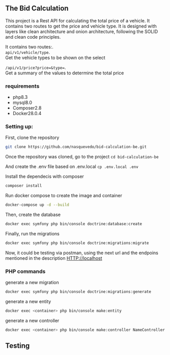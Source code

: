 ## The Bid Calculation

This project is a Rest API for calculating the total price of a vehicle. It contains two routes to get the price and vehicle type. It is designed with layers like clean architecture and onion architecture, following the SOLID and clean code principles.

It contains two routes:.\
`` api/v1/vehicle/type ``.\
Get the vehicle types to be shown on the select

``/api/v1/price?price=&type=``.\
Get a summary of the values to determine the total price

### requirements
- php8.3
- mysql8.0
- Composer2.8
- Docker28.0.4 

### Setting up:

First, clone the repository

```sh
git clone https://github.com/nasquevedo/bid-calculation-be.git
```

Once the repository was cloned, go to the project ```cd bid-calculation-be``` 

And create the .env file based on .env.local ```cp .env.local .env```

Install the dependecis with composer

```sh
composer install
```

Run docker compose to create the image and container

```sh
docker-compose up -d --build
```

Then, create the database

```sh
docker exec symfony php bin/console doctrine:database:create
```

Finally, run the migrations

```sh
docker exec symfony php bin/console doctrine:migrations:migrate
```

Now, it could be testing via postman, using the next url and the endpoins mentioned in the description
[HTTP://localhost](HTTP://localhost)

### PHP commands
generate a new migration

```sh
docker exec symfony php bin/console doctrine:migrations:generate
```

generate a new entity
```sh
docker exec <container> php bin/console make:entity
```

generate a new controller
```sh
docker exec <container> php bin/console make:controller NameController
```

## Testing

